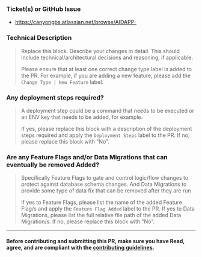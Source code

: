 ### Ticket(s) or GitHub Issue

- https://canyongbs.atlassian.net/browse/AIDAPP-

### Technical Description

> Replace this block. Describe your changes in detail. This should include technical/architectural decisions and reasoning, if applicable.
>
> Please ensure that at least one correct change type label is added to the PR. For example, if you are adding a new feature, please add the `Change Type | New Feature` label.

### Any deployment steps required?

> A deployment step could be a command that needs to be executed or an ENV key that needs to be added, for example.
>
> If yes, please replace this block with a description of the deployment steps required and apply the `Deployment Steps` label to the PR.
> If no, please replace this block with "No".

### Are any Feature Flags and/or Data Migrations that can eventually be removed Added?

> Specifically Feature Flags to gate and control logic/flow changes to protect against database schema changes. And Data Migrations to provide some type of data fix that can be removed after they are run
>
> If yes to Feature Flags, please list the name of the added Feature Flag/s and apply the `Feature Flag Added` label to the PR.
> If yes to Data Migrations, please list the full relative file path of the added Data Migration/s.
> If no, please replace this block with "No".

_______________________________________________

#### Before contributing and submitting this PR, make sure you have Read, agree, and are compliant with the [contributing guidelines](https://github.com/canyongbs/aidingapp/blob/main/README.md#contributing).
